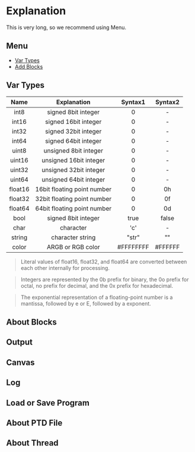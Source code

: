 # Explanation
  
This is very long, so we recommend using Menu.
  
## Menu
- [Var Types](#var-types)
- [Add Blocks](#about-blocks)
## Var Types
|Name|Explanation|Syntax1|Syntax2|
|:--:|:--:|:--:|:--:|
|int8|signed 8bit integer|0|-|
|int16|signed 16bit integer|0|-|
|int32|signed 32bit integer|0|-|
|int64|signed 64bit integer|0|-|
|uint8|unsigned 8bit integer|0|-|
|uint16|unsigned 16bit integer|0|-|
|uint32|unsigned 32bit integer|0|-|
|uint64|unsigned 64bit integer|0|-|
|float16|16bit floating point number|0|0h|
|float32|32bit floating point number|0|0f|
|float64|64bit floating point number|0|0d|
|bool|signed 8bit integer|true|false|
|char|character|'c'|-|
|string|character string|"str"|""|
|color|ARGB or RGB color|#FFFFFFFF|#FFFFFF|
  
>Literal values ​​of float16, float32, and float64 are converted between each other internally for processing.

>Integers are represented by the 0b prefix for binary, the 0o prefix for octal, no prefix for decimal, and the 0x prefix for hexadecimal.
  
>The exponential representation of a floating-point number is a mantissa,  followed by e or E, followed by a exponent.
  
## About Blocks
## Output
## Canvas
## Log
## Load or Save Program
## About PTD File
## About Thread
